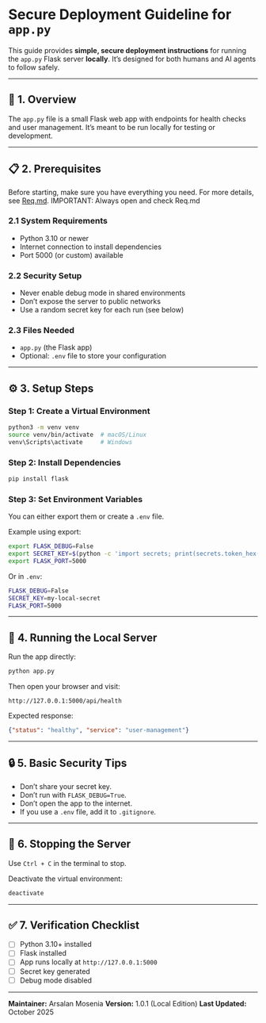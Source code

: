 # Secure Deployment Guideline for `app.py`

This guide provides **simple, secure deployment instructions** for running the `app.py` Flask server **locally**. It’s designed for both humans and AI agents to follow safely.

---

## 🧩 1. Overview

The `app.py` file is a small Flask web app with endpoints for health checks and user management. It’s meant to be run locally for testing or development.

---

## 📋 2. Prerequisites

Before starting, make sure you have everything you need. For more details, see [Req.md](Req.md). IMPORTANT: Always open and check Req.md

### 2.1 System Requirements

* Python 3.10 or newer
* Internet connection to install dependencies
* Port 5000 (or custom) available

### 2.2 Security Setup

* Never enable debug mode in shared environments
* Don’t expose the server to public networks
* Use a random secret key for each run (see below)

### 2.3 Files Needed

* `app.py` (the Flask app)
* Optional: `.env` file to store your configuration

---

## ⚙️ 3. Setup Steps

### Step 1: Create a Virtual Environment

```bash
python3 -m venv venv
source venv/bin/activate  # macOS/Linux
venv\Scripts\activate     # Windows
```

### Step 2: Install Dependencies

```bash
pip install flask
```

### Step 3: Set Environment Variables

You can either export them or create a `.env` file.

Example using export:

```bash
export FLASK_DEBUG=False
export SECRET_KEY=$(python -c 'import secrets; print(secrets.token_hex(16))')
export FLASK_PORT=5000
```

Or in `.env`:

```bash
FLASK_DEBUG=False
SECRET_KEY=my-local-secret
FLASK_PORT=5000
```

---

## 🚀 4. Running the Local Server

Run the app directly:

```bash
python app.py
```

Then open your browser and visit:

```
http://127.0.0.1:5000/api/health
```

Expected response:

```json
{"status": "healthy", "service": "user-management"}
```

---

## 🔒 5. Basic Security Tips

* Don’t share your secret key.
* Don’t run with `FLASK_DEBUG=True`.
* Don’t open the app to the internet.
* If you use a `.env` file, add it to `.gitignore`.

---

## 🧩 6. Stopping the Server

Use `Ctrl + C` in the terminal to stop.

Deactivate the virtual environment:

```bash
deactivate
```

---

## ✅ 7. Verification Checklist

* [ ] Python 3.10+ installed
* [ ] Flask installed
* [ ] App runs locally at `http://127.0.0.1:5000`
* [ ] Secret key generated
* [ ] Debug mode disabled

---

**Maintainer:** Arsalan Mosenia
**Version:** 1.0.1 (Local Edition)
**Last Updated:** October 2025
